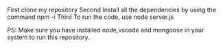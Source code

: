 First  clone my repository 
Second Install all the dependencies by using the command npm -i
Third To run the code, use node server.js


PS: Make sure you have installed node,vscode and mongoose in your system to run this repository.